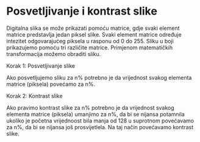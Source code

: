# Posvetljivanje i kontrast slike
Digitalna slika se može prikazati pomoću matrice, gdje svaki element matrice predstavlja jedan piksel slike.
Svaki element matrice određuje intezitet odgovarajućeg piksela u rasponu od 0 do 255.
Sliku u boji prikazujemo pomoću tri različite matrice.
Primjenom matematičkih transformacija možemo obraditi sliku.

Korak 1: Posvetljivanje slike

Ako posvetljujemo sliku za n% potrebno je da  vrijednost svakog elementa matrice (piksela)  povećamo  za n%.

Korak 2: Kontrast slike

Ako pravimo kontrast slike za n% potrebno je da vrijednost svakog elementa matrice (piksela) umanjimo za n%, da bi se nijansa potamnila ukoliko je početna vrijednoost bila  manja od 128 u suprotnom povećavamo za n%, da bi se nijansa još prosvijetlela.
Na taj način povećavamo kontrast slike.

